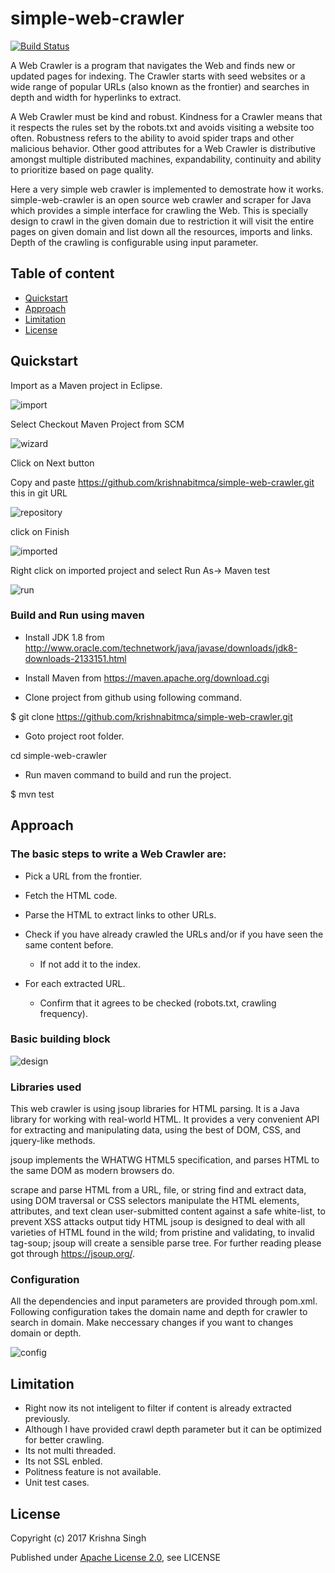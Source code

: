 # simple-web-crawler

[![Build Status](https://travis-ci.org/krishnabitmca/simple-web-crawler.svg?branch=master)](https://travis-ci.org/krishnabitmca/simple-web-crawler)

A Web Crawler is a program that navigates the Web and finds new or updated pages for indexing. The Crawler starts with seed websites or a wide range of popular URLs (also known as the frontier) and searches in depth and width for hyperlinks to extract.

A Web Crawler must be kind and robust. Kindness for a Crawler means that it respects the rules set by the robots.txt and avoids visiting a website too often. Robustness refers to the ability to avoid spider traps and other malicious behavior. Other good attributes for a Web Crawler is distributive amongst multiple distributed machines, expandability, continuity and ability to prioritize based on page quality.

Here a very simple web crawler is implemented to demostrate how it works.
simple-web-crawler is an open source web crawler and scraper for Java which provides a simple interface for crawling the Web. This is specially design to crawl in the given domain due to restriction it will visit the entire pages on given domain and list down all the resources, imports and links. Depth of the crawling is configurable using input parameter.

## Table of content

- [Quickstart](#quickstart)
- [Approach](#approach)
- [Limitation](#limitation)
- [License](#license)

## Quickstart
Import as a Maven project in Eclipse.

![import](https://user-images.githubusercontent.com/20490848/27004584-d0973c56-4e28-11e7-8b15-51ba5d43f471.png)

Select Checkout Maven Project from SCM

![wizard](https://user-images.githubusercontent.com/20490848/27004595-207a68f6-4e29-11e7-8191-c1cfd1fe3e7a.png)

Click on Next button

Copy and paste https://github.com/krishnabitmca/simple-web-crawler.git this in git URL

![repository](https://user-images.githubusercontent.com/20490848/27004600-42ec4f76-4e29-11e7-9162-266b4e614578.png)

click on Finish

![imported](https://user-images.githubusercontent.com/20490848/27004621-a1e28464-4e29-11e7-832c-ac192061f5ad.png)

Right click on imported project and select Run As-> Maven test

![run](https://user-images.githubusercontent.com/20490848/27004648-3af50c80-4e2a-11e7-9f69-c941c14b0d6a.png)

### Build and Run using maven
* Install JDK 1.8 from http://www.oracle.com/technetwork/java/javase/downloads/jdk8-downloads-2133151.html

* Install Maven from https://maven.apache.org/download.cgi


* Clone project from github using following command.

$ git clone https://github.com/krishnabitmca/simple-web-crawler.git

* Goto project root folder.

cd simple-web-crawler

* Run maven command to build and run the project.

$ mvn test

## Approach

### The basic steps to write a Web Crawler are:

*  Pick a URL from the frontier.

*  Fetch the HTML code.

* Parse the HTML to extract links to other URLs.

*  Check if you have already crawled the URLs and/or if you have seen the same content before.

    *  If not add it to the index.

*  For each extracted URL.
   *   Confirm that it agrees to be checked (robots.txt, crawling frequency).

### Basic building block

![design](https://user-images.githubusercontent.com/20490848/27004775-03b68b42-4e2d-11e7-8f17-b4bdc6389cca.png)

### Libraries used 
This web crawler is using jsoup libraries for HTML parsing. It is a Java library for working with real-world HTML. It provides a very convenient API for extracting and manipulating data, using the best of DOM, CSS, and jquery-like methods.


jsoup implements the WHATWG HTML5 specification, and parses HTML to the same DOM as modern browsers do.

scrape and parse HTML from a URL, file, or string
find and extract data, using DOM traversal or CSS selectors
manipulate the HTML elements, attributes, and text
clean user-submitted content against a safe white-list, to prevent XSS attacks
output tidy HTML
jsoup is designed to deal with all varieties of HTML found in the wild; from pristine and validating, to invalid tag-soup; jsoup will create a sensible parse tree.
For further reading please got through https://jsoup.org/.

### Configuration 

All the dependencies and input parameters are provided through pom.xml. Following configuration takes the domain name and depth for crawler to search in domain. Make neccessary changes if you want to changes domain or depth.

![config](https://user-images.githubusercontent.com/20490848/27004930-69d09956-4e30-11e7-98d3-13a7aa4025a5.png)

## Limitation

*  Right now its not inteligent to filter if content is already extracted previously.
*  Although I have provided crawl depth parameter but it can be optimized for better crawling. 
*  Its not multi threaded.
*  Its not SSL enbled.
*  Politness feature is not available.
*  Unit test cases.

## License
Copyright (c) 2017 Krishna Singh

Published under [Apache License 2.0](http://www.apache.org/licenses/LICENSE-2.0), see LICENSE

